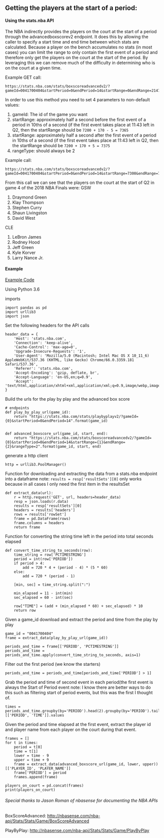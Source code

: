 ## Getting the players at the start of a period:

#### Using the stats.nba API

The NBA indirectly provides the players on the court at the start of a
period through the advancedboxscorev2 endpoint. It does this by allowing
the caller to specify a start time and end time between which stats are
calculated. Because a player on the bench accumulates no stats
(in most cases) you can limit the range to only contain the first event
of a period and therefore only get the players on the court at the
start of the period. By leveraging this we can remove much of the
difficulty in determining who is on the court at a given time.

Example GET call:
```
https://stats.nba.com/stats/boxscoreadvancedv2/?gameId=0041700404&startPeriod=0&endPeriod=14&startRange=0&endRange=2147483647&rangeType=0
```


In order to use this method you need to set 4 parameters to non-default values:
1. gameId: The id of the game you want
2. startRange: approximately half a second before the first event of a
period in 10ths of a second (if the first event takes place at 11:43 left
in Q2, then the startRange should be `7200 + 170 - 5 = 7365`
3. startRange: approximately half a second after the first event of a
period in 10ths of a second (if the first event takes place at 11:43 left
in Q2, then the startRange should be `7200 + 170 + 5 = 7375`
4. rangeType: should always be 2


Example call:
```
https://stats.nba.com/stats/boxscoreadvancedv2/?gameId=0041700404&startPeriod=0&endPeriod=14&startRange=7300&endRange=7400&rangeType=2
```

From this call we can see that the players on the court at the start of
Q2 in game 4 of the 2018 NBA Finals were:
GSW
1. Draymond Green
2. Klay Thompson
3. Stephen Curry
4. Shaun Livingston
5. David West

CLE
1. LeBron James
2. Rodney Hood
3. Jeff Green
4. Kyle Korver
5. Larry Nance Jr.


#### Example

[Example Code](scrape_example.py)

Using Python 3.6

imports
```
import pandas as pd
import urllib3
import json
```

Set the following headers for the API calls
```
header_data = {
    'Host': 'stats.nba.com',
    'Connection': 'keep-alive',
    'Cache-Control': 'max-age=0',
    'Upgrade-Insecure-Requests': '1',
    'User-Agent': 'Mozilla/5.0 (Macintosh; Intel Mac OS X 10_11_6) AppleWebKit/537.36 (KHTML, like Gecko) Chrome/66.0.3359.181 Safari/537.36',
    'Referer': 'stats.nba.com',
    'Accept-Encoding': 'gzip, deflate, br',
    'Accept-Language': 'en-US,en;q=0.9',
    'Accept': 'text/html,application/xhtml+xml,application/xml;q=0.9,image/webp,image/apng,*/*;q=0.8',
}
```

Build the urls for the play by play and the advanced box score
```
# endpoints
def play_by_play_url(game_id):
    return "https://stats.nba.com/stats/playbyplayv2/?gameId={0}&startPeriod=0&endPeriod=14".format(game_id)


def advanced_boxscore_url(game_id, start, end):
    return "https://stats.nba.com/stats/boxscoreadvancedv2/?gameId={0}&startPeriod=0&endPeriod=14&startRange={1}&endRange={2}&rangeType=2".format(game_id, start, end)
```

generate a http client
```
http = urllib3.PoolManager()
```


Function for downloading and extracting the data from a stats.nba endpoint into a dataframe
note: `results = resp['resultSets'][0]` only works because in all cases I only need the first item in the resultsSet
```
def extract_data(url):
    r = http.request('GET', url, headers=header_data)
    resp = json.loads(r.data)
    results = resp['resultSets'][0]
    headers = results['headers']
    rows = results['rowSet']
    frame = pd.DataFrame(rows)
    frame.columns = headers
    return frame
```

Function for converting the string time left in the period into total seconds elapsed
```
def convert_time_string_to_seconds(row):
    time_string = row['PCTIMESTRING']
    period = int(row['PERIOD'])
    if period > 4:
        add = 720 * 4 + (period - 4) * (5 * 60)
    else:
        add = 720 * (period - 1)

    [min, sec] = time_string.split(":")

    min_elapsed = 11 - int(min)
    sec_elapsed = 60 - int(sec)

    row["TIME"] = (add + (min_elapsed * 60) + sec_elapsed) * 10
    return row

```

Given a game_id download and extract the period and time from the play by play
```
game_id = "0041700404"
frame = extract_data(play_by_play_url(game_id))

periods_and_time = frame[['PERIOD', 'PCTIMESTRING']]
periods_and_time = periods_and_time.apply(convert_time_string_to_seconds, axis=1)
```

Filter out the first period (we know the starters)
```
periods_and_time = periods_and_time[periods_and_time['PERIOD'] > 1]
```

Grab the period and time of second event in each period(the first event is always the Start of Period event
note: I know there are better ways to do this such as filtering start of period events, but this was the first I thought of.
```
times = periods_and_time.groupby(by='PERIOD').head(2).groupby(by='PERIOD').tail(1)[['PERIOD', 'TIME']].values
```


Given the period and time elapsed at the first event, extract the player
id and player name from each player on the court during that event.
```
frames = []
for t in times:
    period = t[0]
    time = t[1]
    lower = time - 9
    upper = time + 9
    frame = extract_data(advanced_boxscore_url(game_id, lower, upper))[['PLAYER_ID', 'PLAYER_NAME']]
    frame['PERIOD'] = period
    frames.append(frame)

players_on_court = pd.concat(frames)
print(players_on_court)
```


###### Special thanks to Jason Roman of nbasense for documenting the NBA APIs

BoxScoreAdvanced:
http://nbasense.com/nba-api/Stats/Stats/Game/BoxScoreAdvanced

PlayByPlay:
http://nbasense.com/nba-api/Stats/Stats/Game/PlayByPlay
